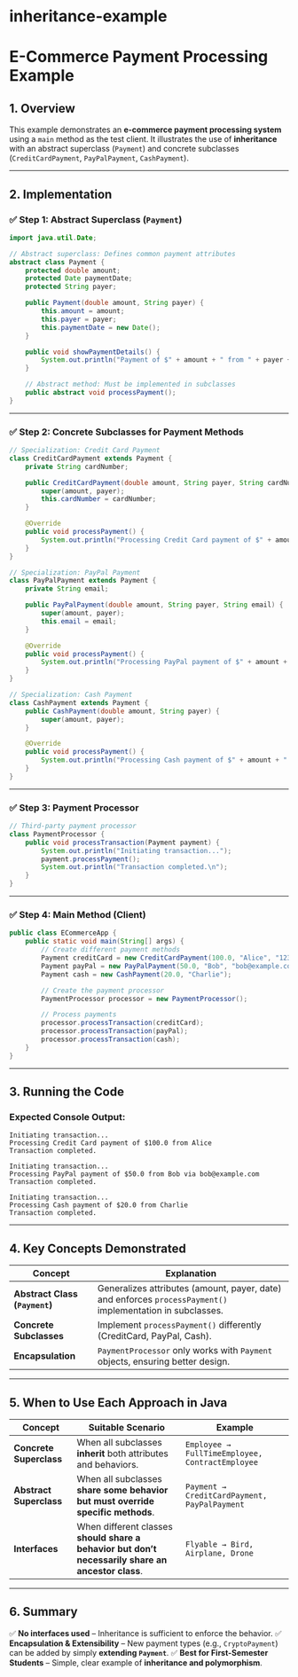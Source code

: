 # inheritance-example

# E-Commerce Payment Processing Example 

## 1. Overview
This example demonstrates an **e-commerce payment processing system** using a `main` method as the test client. 
It illustrates the use of **inheritance** with an abstract superclass (`Payment`) and concrete subclasses (`CreditCardPayment`, `PayPalPayment`, `CashPayment`).

---

## 2. Implementation

### ✅ Step 1: Abstract Superclass (`Payment`)
```java
import java.util.Date;

// Abstract superclass: Defines common payment attributes
abstract class Payment {
    protected double amount;
    protected Date paymentDate;
    protected String payer;

    public Payment(double amount, String payer) {
        this.amount = amount;
        this.payer = payer;
        this.paymentDate = new Date();
    }

    public void showPaymentDetails() {
        System.out.println("Payment of $" + amount + " from " + payer + " on " + paymentDate);
    }

    // Abstract method: Must be implemented in subclasses
    public abstract void processPayment();
}
```

---

### ✅ Step 2: Concrete Subclasses for Payment Methods
```java
// Specialization: Credit Card Payment
class CreditCardPayment extends Payment {
    private String cardNumber;

    public CreditCardPayment(double amount, String payer, String cardNumber) {
        super(amount, payer);
        this.cardNumber = cardNumber;
    }

    @Override
    public void processPayment() {
        System.out.println("Processing Credit Card payment of $" + amount + " from " + payer);
    }
}
```

```java
// Specialization: PayPal Payment
class PayPalPayment extends Payment {
    private String email;

    public PayPalPayment(double amount, String payer, String email) {
        super(amount, payer);
        this.email = email;
    }

    @Override
    public void processPayment() {
        System.out.println("Processing PayPal payment of $" + amount + " from " + payer + " via " + email);
    }
}
```

```java
// Specialization: Cash Payment
class CashPayment extends Payment {
    public CashPayment(double amount, String payer) {
        super(amount, payer);
    }

    @Override
    public void processPayment() {
        System.out.println("Processing Cash payment of $" + amount + " from " + payer);
    }
}
```

---

### ✅ Step 3: Payment Processor
```java
// Third-party payment processor
class PaymentProcessor {
    public void processTransaction(Payment payment) {
        System.out.println("Initiating transaction...");
        payment.processPayment();
        System.out.println("Transaction completed.\n");
    }
}
```

---

### ✅ Step 4: Main Method (Client)
```java
public class ECommerceApp {
    public static void main(String[] args) {
        // Create different payment methods
        Payment creditCard = new CreditCardPayment(100.0, "Alice", "1234-5678-9012-3456");
        Payment payPal = new PayPalPayment(50.0, "Bob", "bob@example.com");
        Payment cash = new CashPayment(20.0, "Charlie");

        // Create the payment processor
        PaymentProcessor processor = new PaymentProcessor();

        // Process payments
        processor.processTransaction(creditCard);
        processor.processTransaction(payPal);
        processor.processTransaction(cash);
    }
}
```

---

## 3. Running the Code

### **Expected Console Output:**
```
Initiating transaction...
Processing Credit Card payment of $100.0 from Alice
Transaction completed.

Initiating transaction...
Processing PayPal payment of $50.0 from Bob via bob@example.com
Transaction completed.

Initiating transaction...
Processing Cash payment of $20.0 from Charlie
Transaction completed.
```

---

## 4. Key Concepts Demonstrated
| Concept | Explanation |
|---------|-------------|
| **Abstract Class (`Payment`)** | Generalizes attributes (amount, payer, date) and enforces `processPayment()` implementation in subclasses. |
| **Concrete Subclasses** | Implement `processPayment()` differently (CreditCard, PayPal, Cash). |
| **Encapsulation** | `PaymentProcessor` only works with `Payment` objects, ensuring better design. |

---

## 5. When to Use Each Approach in Java
| Concept | Suitable Scenario | Example |
|---------|-------------------|---------|
| **Concrete Superclass** | When all subclasses **inherit** both attributes and behaviors. | `Employee → FullTimeEmployee, ContractEmployee` |
| **Abstract Superclass** | When all subclasses **share some behavior but must override specific methods**. | `Payment → CreditCardPayment, PayPalPayment` |
| **Interfaces** | When different classes **should share a behavior but don’t necessarily share an ancestor class**. | `Flyable → Bird, Airplane, Drone` |

---

## 6. Summary
✅ **No interfaces used** – Inheritance is sufficient to enforce the behavior.
✅ **Encapsulation & Extensibility** – New payment types (e.g., `CryptoPayment`) can be added by simply **extending `Payment`**.
✅ **Best for First-Semester Students** – Simple, clear example of **inheritance and polymorphism**.



